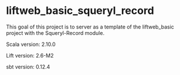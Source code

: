 liftweb_basic_squeryl_record
============================

This goal of this project is to server as a template of the liftweb_basic project with the Squeryl-Record module.

Scala version: 2.10.0

Lift version: 2.6-M2

sbt version: 0.12.4
